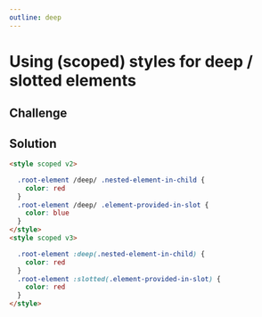 ```yaml
---
outline: deep
---
```


# Using (scoped) styles for deep / slotted elements

## Challenge



## Solution



```html
<style scoped v2>

  .root-element /deep/ .nested-element-in-child {
    color: red
  }
  .root-element /deep/ .element-provided-in-slot {
    color: blue
  }
</style>
<style scoped v3>

  .root-element :deep(.nested-element-in-child) {
    color: red
  }
  .root-element :slotted(.element-provided-in-slot) {
    color: red
  }
</style>
```


